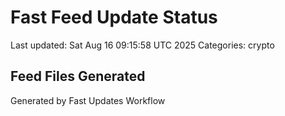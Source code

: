 # Fast Feed Update Status
Last updated: Sat Aug 16 09:15:58 UTC 2025
Categories: crypto

## Feed Files Generated

Generated by Fast Updates Workflow
